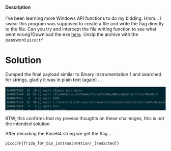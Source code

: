 #### Description

I've been learning more Windows API functions to do my bidding. Hmm... I swear this program was supposed to create a file and write the flag directly to the file. Can you try and intercept the file writing function to see what went wrong?Download the exe [here](https://challenge-files.picoctf.net/c_verbal_sleep/4aee1b9778a8e56724d015b027431fb236853a94f53e5dcf32c5ed32aed404da/bininst2.zip). Unzip the archive with the password `picoctf`

# Solution

Dumped the final payload similar to Binary Instrumentation 1 and searched for strings, gladly it was in plain text (again) ...

![Pasted image 20250310212915.png](./attachments/Pasted%20image%2020250310212915.png)

BTW, this confirms that my previos thoughts on these challenges, this is not the intended solution.

After decoding the Base64 string we get the flag ...

```txt
picoCTF{fr1da_f0r_b1n_in5trum3nt4tion!_[redacted]}
```
